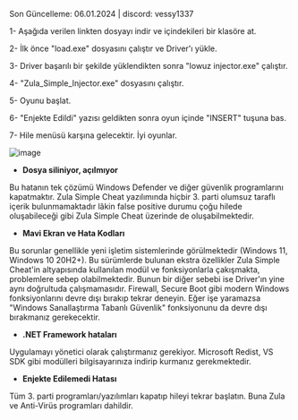 Son Güncelleme: 06.01.2024 |
discord: vessy1337


1- Aşağıda verilen linkten dosyayı indir ve içindekileri bir klasöre at.

2- İlk önce "load.exe" dosyasını çalıştır ve Driver'ı yükle.

3- Driver başarılı bir şekilde yüklendikten sonra "lowuz injector.exe" çalıştır.

4- "Zula_Simple_Injector.exe" dosyasını çalıştır.

5- Oyunu başlat.

6- "Enjekte Edildi" yazısı geldikten sonra oyun içinde "INSERT" tuşuna bas.

7- Hile menüsü karşına gelecektir. İyi oyunlar.

![image](https://github.com/adonias-1337/zula-simple-cheat/assets/81821456/fa4f42ab-6ce7-4a97-835f-57f9b4df2743)



- **Dosya siliniyor, açılmıyor**

Bu hatanın tek çözümü Windows Defender ve diğer güvenlik programlarını kapatmaktır.
Zula Simple Cheat yazılımında hiçbir 3. parti olumsuz taraflı içerik bulunmamaktadır lâkin false positive durumu çoğu hilede oluşabileceği gibi Zula Simple Cheat üzerinde de oluşabilmektedir.

- **Mavi Ekran ve Hata Kodları**

Bu sorunlar genellikle yeni işletim sistemlerinde görülmektedir (Windows 11, Windows 10 20H2+). Bu sürümlerde bulunan ekstra özellikler Zula Simple Cheat'in altyapısında kullanılan modül ve fonksiyonlarla çakışmakta, problemlere sebep olabilmektedir. Bunun bir diğer sebebi ise Driver'ın yine aynı doğrultuda çalışmamasıdır. Firewall, Secure Boot gibi modern Windows fonksiyonlarını devre dışı bırakıp tekrar deneyin. Eğer işe yaramazsa "Windows Sanallaştırma Tabanlı Güvenlik" fonksiyonunu da devre dışı bırakmanız gerekecektir.

- **.NET Framework hataları**

Uygulamayı yönetici olarak çalıştırmanız gerekiyor. Microsoft Redist, VS SDK gibi modülleri bilgisayarınıza indirip kurmanız gerekmektedir.

- **Enjekte Edilemedi Hatası**

Tüm 3. parti programları/yazılımları kapatıp hileyi tekrar başlatın. Buna Zula ve Anti-Virüs programları dahildir.
